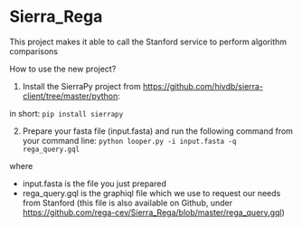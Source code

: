 # Sierra_Rega
This project makes it able to call the Stanford service to perform algorithm comparisons

How to use the new project?

1. Install the SierraPy project from https://github.com/hivdb/sierra-client/tree/master/python: 

in short: 
```pip install sierrapy```

2. Prepare your fasta file (input.fasta) and run the following command from your command line:
```python looper.py -i input.fasta -q rega_query.gql```

where
* input.fasta is the file you just prepared
* rega_query.gql is the graphiql file which we use to request our needs from Stanford (this file is also available on Github, under https://github.com/rega-cev/Sierra_Rega/blob/master/rega_query.gql)
